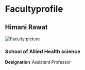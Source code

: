 # Facultyprofile
## Himani Rawat  
![Faculty picture](https://docs.google.com/document/d/12q6o4YIDbp5nR8f3Cds8BdEa8zLvCjSusI49hcfoZjI/edit?usp=sharing)  
### School of Allied Health science  
**Designation**-Assistant Professor  

